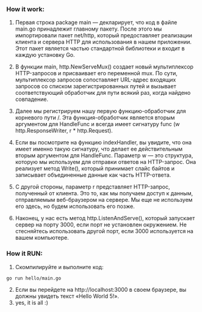 ### How it work:

1. Первая строка package main — декларирует, что код в файле main.go принадлежит главному пакету. После этого мы импортировали пакет net/http, который предоставляет реализации клиента и сервера HTTP для использования в нашем приложении. Этот пакет является частью стандартной библиотеки и входит в каждую установку Go.

2. В функции main, http.NewServeMux() создает новый мультиплексор HTTP-запросов и присваивает его переменной mux. По сути, мультиплексор запросов сопоставляет URL-адрес входящих запросов со списком зарегистрированных путей и вызывает соответствующий обработчик для пути всякий раз, когда найдено совпадение.

3. Далее мы регистрируем нашу первую функцию-обработчик для корневого пути /. Эта функция-обработчик является вторым аргументом для HandleFunc и всегда имеет сигнатуру func (w http.ResponseWriter, r * http.Request).

4. Если вы посмотрите на функцию indexHandler, вы увидите, что она имеет именно такую сигнатуру, что делает ее действительным вторым аргументом для HandleFunc. Параметр w — это структура, которую мы используем для отправки ответов на HTTP-запрос. Она реализует метод Write(), который принимает слайс байтов и записывает объединенные данные как часть HTTP-ответа.

5. С другой стороны, параметр r представляет HTTP-запрос, полученный от клиента. Это то, как мы получаем доступ к данным, отправляемым веб-браузером на сервере. Мы еще не используем его здесь, но будем использовать его позже.

6. Наконец, у нас есть метод http.ListenAndServe(), который запускает сервер на порту 3000, если порт не установлен окружением. Не стесняйтесь использовать другой порт, если 3000 используется на вашем компьютере.

### How it RUN:
1. Cкомпилируйте и выполните код:
```
go run hello/main.go
```
2. Если вы перейдете на http://localhost:3000 в своем браузере, вы должны увидеть текст «Hello World 5!».
3. yes, it is all :)
